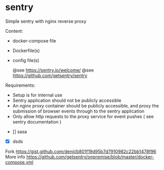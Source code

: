 # sentry
Simple sentry with nginx reverse proxy


Content:
  * docker-compose file
  * Dockerfile(s)
  * config file(s)

    @see https://sentry.io/welcome/
    @see https://github.com/getsentry/sentry


Requirements:

*  Setup is for internal use
* Sentry application should not be publicly accessible
* An nginx proxy container should be publicly accessible,  and proxy the submission of
   browser events through  to the sentry application
* Only allow http requests to the proxy service   for event pushes ( see sentry documentation )

- [] sasa
- [x] dsds

Fork https://gist.github.com/denji/b801f19d95b7d7910982c22bb1478f96
More info https://github.com/getsentry/onpremise/blob/master/docker-compose.yml
